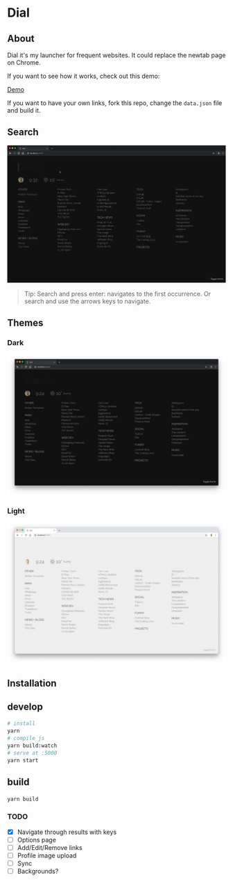 # Dial

## About

Dial it's my launcher for frequent websites.
It could replace the newtab page on Chrome.

If you want to see how it works, check out this demo:

[Demo](https://home.singuerinc.com/)

If you want to have your own links, fork this repo, change the `data.json` file and build it.

## Search

![search](./dial.gif)

> Tip: Search and press enter: navigates to the first occurrence. Or search and use the arrows keys to navigate.

## Themes

### Dark

![dark](./theme_dark.png)

### Light

![light](./theme_light.png)

## Installation

## develop

```sh
# install
yarn
# compile js
yarn build:watch
# serve at :5000
yarn start
```

## build

```sh
yarn build
```

### TODO

- [x] Navigate through results with keys
- [ ] Options page
- [ ] Add/Edit/Remove links
- [ ] Profile image upload
- [ ] Sync
- [ ] Backgrounds?
